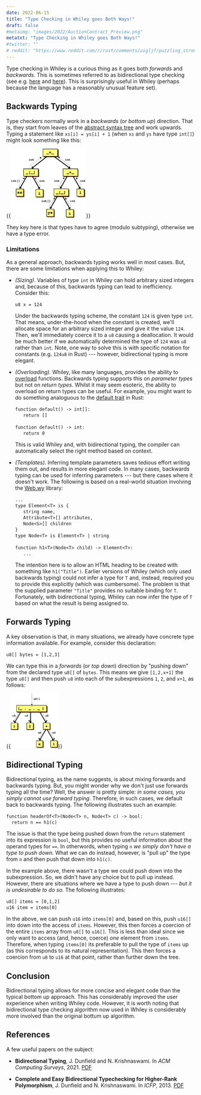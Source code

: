 ```yaml
---
date: 2022-06-15
title: "Type Checking in Whiley goes Both Ways!"
draft: false
#metaimg: "images/2022/AuctionContract_Preview.png"
metatxt: "Type Checking in Whiley goes Both Ways!"
#twitter: ""
# reddit: "https://www.reddit.com/r/rust/comments/uigljf/puzzling_strong_updates_in_rust/"
---
```


Type checking in Whiley is a curious thing as it goes both _forwards_
and _backwards_.  This is sometimes referred to as bidirectional type
checking (see e.g. [here](https://arxiv.org/abs/1908.05839) and
[here](https://ncatlab.org/nlab/show/bidirectional+typechecking)).
This is surprisingly useful in Whiley (perhaps because the language
has a reasonably unusual feature set).

## Backwards Typing

Type checkers normally work in a _backwards_ (or _bottom up_)
direction.  That is, they start from leaves of the [abstract syntax
tree](https://en.wikipedia.org/wiki/Abstract_syntax_tree) and work
upwards.  Typing a statement like `xs[i] = ys[i] + 1` (when `xs` and
`ys` have type `int[]`) might look something like this:

{{<img class="text-center" src="/images/2022/BidirectionalTypeChecking.png" width="40%" alt="Illustrating types being pulled up the AST of an expresion.">}}

They key here is that types have to agree (modulo subtyping),
otherwise we have a type error.

### Limitations

As a general approach, backwards typing works well in most cases.
But, there are some limitations when applying this to Whiley:

   * *(Sizing)*.  Variables of type `int` in Whiley can hold arbitrary
      sized integers and, because of this, backwards typing can lead
      to inefficiency.  Consider this:
      
      ```Whiley
      u8 x = 124
      ```
      
      Under the backwards typing scheme, the constant `124` is given
      type `int`.  That means, under-the-hood when the constant is
      created, we'll allocate space for an arbitrary sized integer and
      give it the value `124`.  Then, we'll immediately coerce it to a
      `u8` causing a deallocation.  It would be much better if we
      automatically determined the type of `124` was `u8` rather than
      `int`.  Note, one way to solve this is with specific notation
      for constants (e.g. `124u8` in Rust) --- however, bidirectional
      typing is more elegant.

   * *(Overloading)*.  Whiley, like many languages, provides the
      ability to
      [overload](https://en.wikipedia.org/wiki/Function_overloading)
      functions.  Backwards typing supports this on _parameter types_
      but not on _return types_.  Whilst it may seem esoteric, the
      ability to overload on return types can be useful.  For example,
      you might want to do something analoguous to the [default
      trait](https://doc.rust-lang.org/std/default/trait.Default.html)
      in Rust:
      
      ```Whiley
      function default() -> int[]:
         return []

      function default() -> int:
         return 0
      ```

      This is valid Whiley and, with bidirectional typing, the
      compiler can automatically select the right method based on
      context.

   * *(Templates)*.  Inferring template parameters saves tedious
     effort writing them out, and results in more elegant code.  In
     many cases, backwards typing can be used for inferring parameters
     --- but there cases where it doesn't work.  The following is
     based on a real-world situation involving the
     [Web.wy](https://github.com/DavePearce/Web.wy) library:

     ```whiley
     ...
	 type Element<T> is { 
		string name, 
		Attribute<T>[] attributes,
		Node<S>[] children
     }
	 type Node<T> is Element<T> | string
	 
	 function h1<T>(Node<T> child) -> Element<T>:
	    ...
	 ```
	 
	 The intention here is to allow an HTML heading to be created with
     something like `h1("Title")`.  Earlier versions of Whiley (which
     only used backwards typing) could not infer a type for `T` and,
     instead, required you to provide this explicitly (which was
     cumbersome).  The problem is that the supplied parameter
     `"Title"` provides no suitable binding for `T`. Fortunately, with
     bidirectional typing, Whiley can now infer the type of `T` based
     on what the result is being assigned to.

## Forwards Typing

A key observation is that, in many situations, we already have
concrete type information available.  For example, consider this
declaration:

```whiley
u8[] bytes = [1,2,3]
```

We can type this in a *forwards* (or *top down*) direction by "pushing
down" from the declared type `u8[]` of `bytes`.  This means we give
`[1,2,x+1]` the type `u8[]` and then push `u8` into each of the
subexpressions `1`, `2`, and `x+1`, as follows:

{{<img class="text-center" src="/images/2022/BidirectionalTypeChecking_2.png" width="25%" alt="Illustrating types being pushed down the AST of an expresion.">}}

## Bidirectional Typing

Bidirectional typing, as the name suggests, is about mixing forwards
and backwards typing.  But, you might wonder why we don't just use
forwards typing all the time?  Well, the answer is pretty simple: _in
some cases, you simply cannot use forward typing_.  Therefore, in such
cases, we default back to backwards typing.  The following illustrates
such an example:

```Whiley
function headerOf<T>(Node<T> n, Node<T> c) -> bool:
  return n == h1(c)
```

The issue is that the type being pushed down from the `return`
statement into its expression is `bool`, but this provides no useful
information about the operand types for `==`.  In otherwords, when
typing `n` _we simply don't have a type to push down_.  What we can do
instead, however, is "pull up" the type from `n` and then push that
down into `h1(c)`.

In the example above, there wasn't a type we could push down into the
subexpression.  So, we didn't have any choice but to pull up instead.
However, there are situations where we have a type to push down
--- _but it is undesirable to do so_.  The following illustrates:

```Whiley
u8[] items = [0,1,2]
u16 item = items[0]
```

In the above, we can push `u16` into `items[0]` and, based on this,
push `u16[]` into down into the access of `items`.  However, this then
forces a coercion of the entire `items` array from `u8[]` to `u16[]`.
This is less than ideal since we only want to access (and, hence,
coerce) _one_ element from `items`.  Therefore, when typing `items[0]`
its preferable to pull the type of `items` up (as this corresponds to
its natural representation).  This then forces a coercion from `u8` to
`u16` at that point, rather than further down the tree.

## Conclusion

Bidirectional typing allows for more concise and elegant code than the
typical bottom up approach.  This has considerably improved the user
experience when writing Whiley code.  However, it is worth noting that
bidirectional type checking algorithm now used in Whiley is
considerably more involved than the original bottum up algorithm.

## References

A few useful papers on the subject:

   * **Bidirectional Typing**, J. Dunfield and N. Krishnaswami.  In _ACM
     Computing Surveys_, 2021. [PDF](https://arxiv.org/pdf/1908.05839)
   
   * **Complete and Easy Bidirectional Typechecking for Higher-Rank
     Polymorphism**, J. Dunfield and N. Krishnaswami.  In
     _ICFP_, 2013. [PDF](https://www.cl.cam.ac.uk/~nk480/bidir.pdf)

